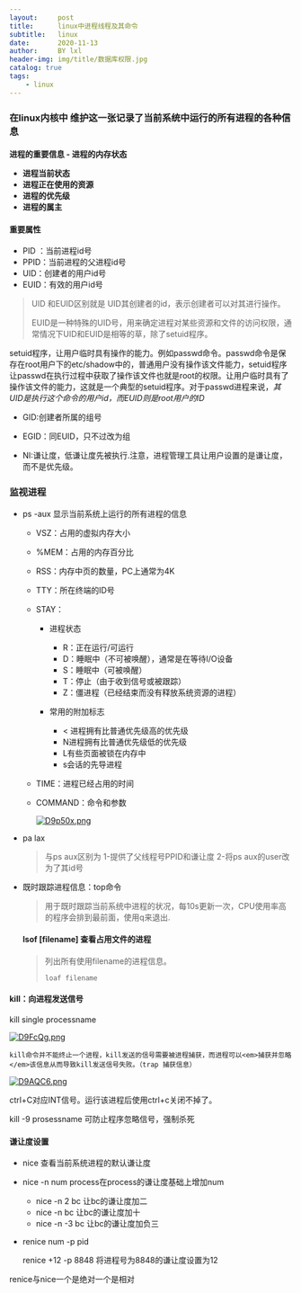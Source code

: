 ```yaml
---
layout:     post
title:      linux中进程线程及其命令
subtitle:   linux
date:       2020-11-13
author:     BY lxl
header-img: img/title/数据库权限.jpg
catalog: true
tags:
    - linux
---
```

###  在linux内核中 维护这一张记录了当前系统中运行的所有进程的各种信息

<h4>进程的重要信息
- 进程的内存状态


- 进程当前状态
- 进程正在使用的资源
- 进程的优先级
- 进程的属主

<h4>重要属性</h4>

- PID ：当前进程id号
- PPID：当前进程的父进程id号
- UID：创建者的用户id号
- EUID：有效的用户id号

> UID 和EUID区别就是 UID其创建者的id，表示创建者可以对其进行操作。
>
>EUID是一种特殊的UID号，用来确定进程对某些资源和文件的访问权限，通常情况下UID和EUID是相等的草，除了setuid程序。

setuid程序，让用户临时具有操作的能力。例如passwd命令。passwd命令是保存在root用户下的etc/shadow中的，普通用户没有操作该文件能力，<oooo>setuid程序让passwd在执行过程中获取了操作该文件也就是root的权限。</oooo>让用户临时具有了操作该文件的能力，这就是一个典型的setuid程序。对于passwd进程来说，<em>其UID是执行这个命令的用户id，而EUID则是root用户的ID</em>

- GID:创建者所属的组号
- EGID：同EUID，只不过改为组

- NI:谦让度，低谦让度先被执行.<oooo>注意，进程管理工具让用户设置的是谦让度，而不是优先级。</oooo>

###  监视进程

- ps -aux 显示当前系统上运行的所有进程的信息

  - VSZ：占用的虚拟内存大小

  - %MEM：占用的内存百分比

  - RSS：内存中页的数量，PC上通常为4K

  - TTY：所在终端的ID号

  - STAY：

    - 进程状态

    	- R：正在运行/可运行
    	- D：睡眠中（不可被唤醒），通常是在等待I/O设备
    	- S：睡眠中（可被唤醒）
    	- T：停止（由于收到信号或被跟踪）
    	- Z：僵进程（已经结束而没有释放系统资源的进程）
    
    - 常用的附加标志
      - < 进程拥有比普通优先级高的优先级
      - N进程拥有比普通优先级低的优先级
      - L有些页面被锁在内存中
      - s会话的先导进程
  
  - TIME：进程已经占用的时间
  
  - COMMAND：命令和参数
  
    [![D9p50x.png](https://s3.ax1x.com/2020/11/13/D9p50x.png)](https://imgchr.com/i/D9p50x)

- pa lax 

  >与ps aux区别为 1-提供了父线程号PPID和谦让度 2-将ps aux的user改为了其id号

- 既时跟踪进程信息：top命令

  >用于既时跟踪当前系统中进程的状况，每10s更新一次，CPU使用率高的程序会排到最前面，使用q来退出.

  ####  lsof [filename] 查看占用文件的进程

  >列出所有使用filename的进程信息。
  >
  >```linux
  >loaf filename
  >```

####  kill：<oooo>向进程发送信号</oooo>

kill single processname 

[![D9FcQg.png](https://s3.ax1x.com/2020/11/13/D9FcQg.png)](https://imgchr.com/i/D9FcQg)

 	kill命令并不能终止一个进程，kill发送的信号需要被进程捕获，而进程可以<em>捕获并忽略</em>该信息从而导致kill发送信号失败。（trap 捕获信息）

[![D9AQC6.png](https://s3.ax1x.com/2020/11/13/D9AQC6.png)](https://imgchr.com/i/D9AQC6)

ctrl+C对应INT信号。运行该进程后使用ctrl+c关闭不掉了。



<oooo>kill -9 prosessname 可防止程序忽略信号，强制杀死</oooo>

####  谦让度设置

- nice 查看当前系统进程的默认谦让度
- nice -n num process在process的谦让度基础上增加num
  - nice -n 2 bc 让bc的谦让度加二
  - nice -n bc  让bc的谦让度加十
  - nice -n -3 bc 让bc的谦让度加负三

- renice num -p pid

  renice +12 -p 8848 将进程号为8848的谦让度设置为12

renice与nice一个是绝对一个是相对
